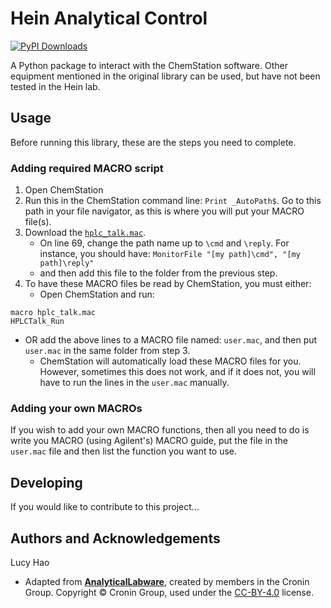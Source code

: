 # Hein Analytical Control
[![PyPI Downloads](https://img.shields.io/pypi/dm/hein-analytical-control.svg?label=PyPI%20downloads)](https://pypi.org/project/hein-analytical-control)

A Python package to interact with the ChemStation software. Other equipment mentioned in the original library can be used, but have not been tested in the Hein lab.

## Usage
Before running this library, these are the steps you need to complete.

### Adding required MACRO script

1. Open ChemStation
2. Run this in the ChemStation command line: ``Print _AutoPath$``. Go to this path in your file navigator, as this is where you will put your
MACRO file(s). 
3. Download the [`hplc_talk.mac`](https://github.com/croningp/analyticallabware/blob/master/AnalyticalLabware/devices/Agilent/hplctalk.mac).
   - On line 69, change the path name up to `\cmd` and `\reply`. For instance, you should have: `MonitorFile "[my path]\cmd", "[my path]\reply"`
   - and then add this file to the folder from the previous step. 
4. To have these MACRO files be read by ChemStation, you must either:
   - Open ChemStation and run:
```MACRO
macro hplc_talk.mac
HPLCTalk_Run
```
   - OR add the above lines to a MACRO file named: `user.mac`, and then put `user.mac` in the same folder from step 3. 
     - ChemStation will automatically load these MACRO files for you. However, sometimes this does not work, and if it does not, you will have to run the lines in the `user.mac` manually.

### Adding your own MACROs

If you wish to add your own MACRO functions, then all you need to do is write you MACRO (using Agilent's) MACRO guide, 
put the file in the `user.mac` file and then list the function you want to use.

## Developing

If you would like to contribute to this project...

## Authors and Acknowledgements
Lucy Hao

- Adapted from [**AnalyticalLabware**](https://github.com/croningp/analyticallabware), created by members in the Cronin Group. Copyright © Cronin Group, used under the [CC-BY-4.0](https://creativecommons.org/licenses/by/4.0/) license.